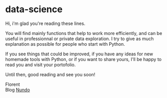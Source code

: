 # data-science
Hi, i'm glad you're reading these lines.

You will find mainly functions that help to work more efficiently, and can be useful in professionnal or private data exploration.
I try to give as much explanation as possible for people who start with Python.

If you see things that could be improved, if you have any ideas for new homemade tools with Python, or if you want to share yours, I'll be happy to read you and visit your portofolio.

Until then, good reading and see you soon!

Florent <br>
Blog [Nundo](https://nundo.fr/)
